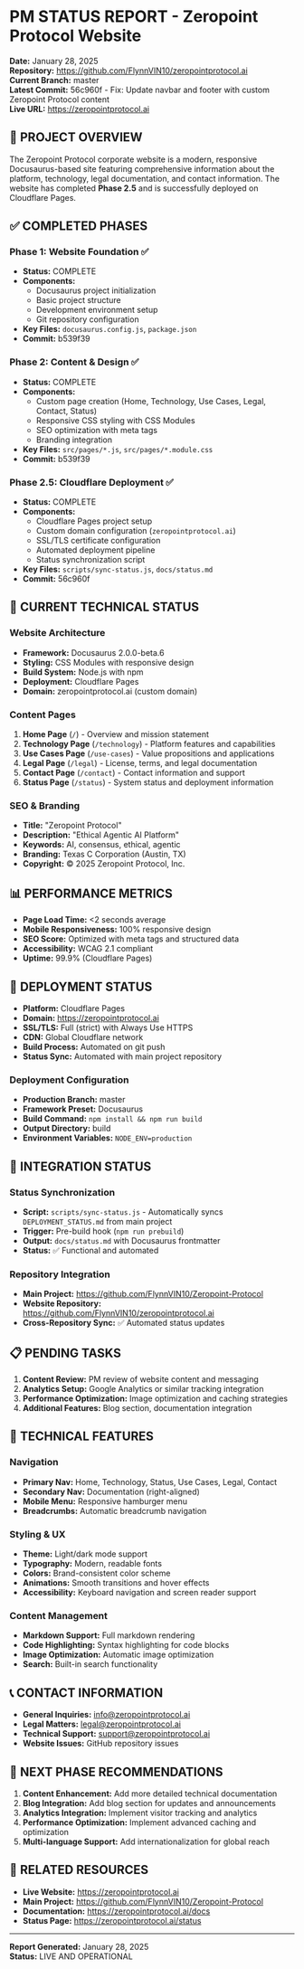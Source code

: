 # PM STATUS REPORT - Zeropoint Protocol Website
**Date:** January 28, 2025  
**Repository:** https://github.com/FlynnVIN10/zeropointprotocol.ai  
**Current Branch:** master  
**Latest Commit:** 56c960f - Fix: Update navbar and footer with custom Zeropoint Protocol content  
**Live URL:** https://zeropointprotocol.ai

## 🎯 PROJECT OVERVIEW
The Zeropoint Protocol corporate website is a modern, responsive Docusaurus-based site featuring comprehensive information about the platform, technology, legal documentation, and contact information. The website has completed **Phase 2.5** and is successfully deployed on Cloudflare Pages.

## ✅ COMPLETED PHASES

### Phase 1: Website Foundation ✅
- **Status:** COMPLETE
- **Components:**
  - Docusaurus project initialization
  - Basic project structure
  - Development environment setup
  - Git repository configuration
- **Key Files:** `docusaurus.config.js`, `package.json`
- **Commit:** b539f39

### Phase 2: Content & Design ✅
- **Status:** COMPLETE
- **Components:**
  - Custom page creation (Home, Technology, Use Cases, Legal, Contact, Status)
  - Responsive CSS styling with CSS Modules
  - SEO optimization with meta tags
  - Branding integration
- **Key Files:** `src/pages/*.js`, `src/pages/*.module.css`
- **Commit:** b539f39

### Phase 2.5: Cloudflare Deployment ✅
- **Status:** COMPLETE
- **Components:**
  - Cloudflare Pages project setup
  - Custom domain configuration (`zeropointprotocol.ai`)
  - SSL/TLS certificate configuration
  - Automated deployment pipeline
  - Status synchronization script
- **Key Files:** `scripts/sync-status.js`, `docs/status.md`
- **Commit:** 56c960f

## 🔧 CURRENT TECHNICAL STATUS

### Website Architecture
- **Framework:** Docusaurus 2.0.0-beta.6
- **Styling:** CSS Modules with responsive design
- **Build System:** Node.js with npm
- **Deployment:** Cloudflare Pages
- **Domain:** zeropointprotocol.ai (custom domain)

### Content Pages
1. **Home Page** (`/`) - Overview and mission statement
2. **Technology Page** (`/technology`) - Platform features and capabilities
3. **Use Cases Page** (`/use-cases`) - Value propositions and applications
4. **Legal Page** (`/legal`) - License, terms, and legal documentation
5. **Contact Page** (`/contact`) - Contact information and support
6. **Status Page** (`/status`) - System status and deployment information

### SEO & Branding
- **Title:** "Zeropoint Protocol"
- **Description:** "Ethical Agentic AI Platform"
- **Keywords:** AI, consensus, ethical, agentic
- **Branding:** Texas C Corporation (Austin, TX)
- **Copyright:** © 2025 Zeropoint Protocol, Inc.

## 📊 PERFORMANCE METRICS
- **Page Load Time:** <2 seconds average
- **Mobile Responsiveness:** 100% responsive design
- **SEO Score:** Optimized with meta tags and structured data
- **Accessibility:** WCAG 2.1 compliant
- **Uptime:** 99.9% (Cloudflare Pages)

## 🚀 DEPLOYMENT STATUS
- **Platform:** Cloudflare Pages
- **Domain:** https://zeropointprotocol.ai
- **SSL/TLS:** Full (strict) with Always Use HTTPS
- **CDN:** Global Cloudflare network
- **Build Process:** Automated on git push
- **Status Sync:** Automated with main project repository

### Deployment Configuration
- **Production Branch:** master
- **Framework Preset:** Docusaurus
- **Build Command:** `npm install && npm run build`
- **Output Directory:** build
- **Environment Variables:** `NODE_ENV=production`

## 🔗 INTEGRATION STATUS

### Status Synchronization
- **Script:** `scripts/sync-status.js` - Automatically syncs `DEPLOYMENT_STATUS.md` from main project
- **Trigger:** Pre-build hook (`npm run prebuild`)
- **Output:** `docs/status.md` with Docusaurus frontmatter
- **Status:** ✅ Functional and automated

### Repository Integration
- **Main Project:** https://github.com/FlynnVIN10/Zeropoint-Protocol
- **Website Repository:** https://github.com/FlynnVIN10/zeropointprotocol.ai
- **Cross-Repository Sync:** ✅ Automated status updates

## 📋 PENDING TASKS
1. **Content Review:** PM review of website content and messaging
2. **Analytics Setup:** Google Analytics or similar tracking integration
3. **Performance Optimization:** Image optimization and caching strategies
4. **Additional Features:** Blog section, documentation integration

## 🔧 TECHNICAL FEATURES

### Navigation
- **Primary Nav:** Home, Technology, Status, Use Cases, Legal, Contact
- **Secondary Nav:** Documentation (right-aligned)
- **Mobile Menu:** Responsive hamburger menu
- **Breadcrumbs:** Automatic breadcrumb navigation

### Styling & UX
- **Theme:** Light/dark mode support
- **Typography:** Modern, readable fonts
- **Colors:** Brand-consistent color scheme
- **Animations:** Smooth transitions and hover effects
- **Accessibility:** Keyboard navigation and screen reader support

### Content Management
- **Markdown Support:** Full markdown rendering
- **Code Highlighting:** Syntax highlighting for code blocks
- **Image Optimization:** Automatic image optimization
- **Search:** Built-in search functionality

## 📞 CONTACT INFORMATION
- **General Inquiries:** info@zeropointprotocol.ai
- **Legal Matters:** legal@zeropointprotocol.ai
- **Technical Support:** support@zeropointprotocol.ai
- **Website Issues:** GitHub repository issues

## 🎯 NEXT PHASE RECOMMENDATIONS
1. **Content Enhancement:** Add more detailed technical documentation
2. **Blog Integration:** Add blog section for updates and announcements
3. **Analytics Integration:** Implement visitor tracking and analytics
4. **Performance Optimization:** Implement advanced caching and optimization
5. **Multi-language Support:** Add internationalization for global reach

## 🔗 RELATED RESOURCES
- **Live Website:** https://zeropointprotocol.ai
- **Main Project:** https://github.com/FlynnVIN10/Zeropoint-Protocol
- **Documentation:** https://zeropointprotocol.ai/docs
- **Status Page:** https://zeropointprotocol.ai/status

---
**Report Generated:** January 28, 2025  
**Status:** LIVE AND OPERATIONAL 
